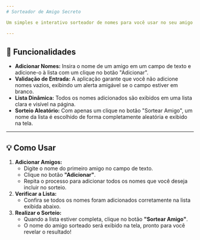 ```yaml
---
# Sorteador de Amigo Secreto

Um simples e interativo sorteador de nomes para você usar no seu amigo secreto, jogos ou qualquer ocasião que precise de uma escolha aleatória! Adicione a lista de nomes e deixe a aplicação fazer o trabalho pesado.

---
```


## 🚀 Funcionalidades

* **Adicionar Nomes:** Insira o nome de um amigo em um campo de texto e adicione-o à lista com um clique no botão "Adicionar".
* **Validação de Entrada:** A aplicação garante que você não adicione nomes vazios, exibindo um alerta amigável se o campo estiver em branco.
* **Lista Dinâmica:** Todos os nomes adicionados são exibidos em uma lista clara e visível na página.
* **Sorteio Aleatório:** Com apenas um clique no botão "Sortear Amigo", um nome da lista é escolhido de forma completamente aleatória e exibido na tela.

---

## 💡 Como Usar

1.  **Adicionar Amigos:**
    * Digite o nome do primeiro amigo no campo de texto.
    * Clique no botão **"Adicionar"**.
    * Repita o processo para adicionar todos os nomes que você deseja incluir no sorteio.
2.  **Verificar a Lista:**
    * Confira se todos os nomes foram adicionados corretamente na lista exibida abaixo.
3.  **Realizar o Sorteio:**
    * Quando a lista estiver completa, clique no botão **"Sortear Amigo"**.
    * O nome do amigo sorteado será exibido na tela, pronto para você revelar o resultado!
